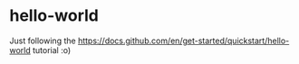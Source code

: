 # hello-world
Just following the https://docs.github.com/en/get-started/quickstart/hello-world tutorial :o)
